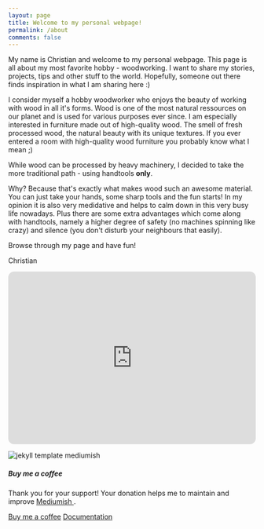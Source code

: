 ```yaml
---
layout: page
title: Welcome to my personal webpage!
permalink: /about
comments: false
---
```


<div class="row justify-content-between">
<div class="col-md-8 pr-5">

<p>My name is Christian and welcome to my personal webpage. 
This page is all about my most favorite hobby - woodworking. I want to share my stories, projects, tips and other stuff to the world. Hopefully, someone out there finds inspiration in what I am sharing here :)

I consider myself a hobby woodworker who enjoys the beauty of working with wood in all it's forms. Wood is one of the most natural ressources on our planet and is used for various purposes ever since. 
I am especially interested in furniture made out of high-quality wood. The smell of fresh processed wood, the natural beauty with its unique textures. If you ever entered a room with high-quality wood furniture you probably know what I mean ;)

While wood can be processed by heavy machinery, I decided to take the more traditional path - using handtools **only**. 

Why? Because that's exactly what makes wood such an awesome material. You can just take your hands, some sharp tools and the fun starts! In my opinion it is also very medidative and helps to calm down in this very busy life nowadays. Plus there are some extra advantages which come along with handtools, namely a higher degree of safety (no machines spinning like crazy) and silence (you don't disturb your neighbours that easily).

Browse through my page and have fun! 


Christian

<iframe style="border-radius:12px" src="https://open.spotify.com/embed/track/6zb0M4Drdplz1fBaXbqxDA?utm_source=generator" width="100%" height="352" frameBorder="0" allowfullscreen="" allow="autoplay; clipboard-write; encrypted-media; fullscreen; picture-in-picture" loading="lazy"></iframe>

</p>

<p class="mb-5"><img class="shadow-lg" src="{{site.baseurl}}/assets/images/mediumish-jekyll-template.png" alt="jekyll template mediumish" /></p>

</div>


<div class="col-md-4">

<div class="sticky-top sticky-top-80">
<h5>Buy me a coffee</h5>

<p>Thank you for your support! Your donation helps me to maintain and improve <a target="_blank" href="https://github.com/wowthemesnet/mediumish-theme-jekyll">Mediumish <i class="fab fa-github"></i></a>.</p>

<a target="_blank" href="https://www.wowthemes.net/donate/" class="btn btn-danger">Buy me a coffee</a> <a target="_blank" href="https://bootstrapstarter.com/bootstrap-templates/template-mediumish-bootstrap-jekyll/" class="btn btn-warning">Documentation</a>

</div>
</div>
</div>
